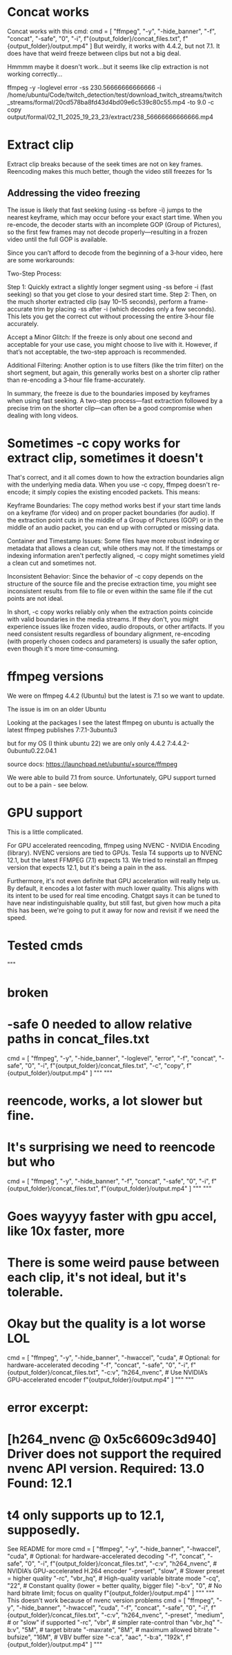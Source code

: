 # Concat works
Concat works with this cmd:
  cmd = [
      "ffmpeg", "-y", "-hide_banner", "-f", "concat", 
      "-safe", "0", "-i", f"{output_folder}/concat_files.txt", 
      f"{output_folder}/output.mp4"
  ]
But weirdly, it works with 4.4.2, but not 7.1. It does have that weird freeze between clips but not a big deal.

Hmmmm maybe it doesn't work...but it seems like clip extraction is not working correctly...

ffmpeg -y -loglevel error -ss 230.56666666666666 -i /home/ubuntu/Code/twitch_detection/test/download_twitch_streams/twitch_streams/formal/20cd578ba8fd43d4bd09e6c539c80c55.mp4 -to 9.0 -c copy output/formal/02_11_2025_19_23_23/extract/238_56666666666666.mp4

# Extract clip
Extract clip breaks because of the seek times are not on key frames. Reencoding makes this much better, though the video still freezes for 1s

## Addressing the video freezing
The issue is likely that fast seeking (using -ss before -i) jumps to the nearest keyframe, which may occur before your exact start time. When you re-encode, the decoder starts with an incomplete GOP (Group of Pictures), so the first few frames may not decode properly—resulting in a frozen video until the full GOP is available.

Since you can’t afford to decode from the beginning of a 3‑hour video, here are some workarounds:

Two-Step Process:

Step 1: Quickly extract a slightly longer segment using -ss before -i (fast seeking) so that you get close to your desired start time.
Step 2: Then, on the much shorter extracted clip (say 10–15 seconds), perform a frame-accurate trim by placing -ss after -i (which decodes only a few seconds).
This lets you get the correct cut without processing the entire 3‑hour file accurately.

Accept a Minor Glitch:
If the freeze is only about one second and acceptable for your use case, you might choose to live with it. However, if that’s not acceptable, the two-step approach is recommended.

Additional Filtering:
Another option is to use filters (like the trim filter) on the short segment, but again, this generally works best on a shorter clip rather than re-encoding a 3‑hour file frame-accurately.

In summary, the freeze is due to the boundaries imposed by keyframes when using fast seeking. A two-step process—fast extraction followed by a precise trim on the shorter clip—can often be a good compromise when dealing with long videos.

# Sometimes -c copy works for extract clip, sometimes it doesn't
That's correct, and it all comes down to how the extraction boundaries align with the underlying media data. When you use -c copy, ffmpeg doesn't re-encode; it simply copies the existing encoded packets. This means:

Keyframe Boundaries:
The copy method works best if your start time lands on a keyframe (for video) and on proper packet boundaries (for audio). If the extraction point cuts in the middle of a Group of Pictures (GOP) or in the middle of an audio packet, you can end up with corrupted or missing data.

Container and Timestamp Issues:
Some files have more robust indexing or metadata that allows a clean cut, while others may not. If the timestamps or indexing information aren't perfectly aligned, -c copy might sometimes yield a clean cut and sometimes not.

Inconsistent Behavior:
Since the behavior of -c copy depends on the structure of the source file and the precise extraction time, you might see inconsistent results from file to file or even within the same file if the cut points are not ideal.

In short, -c copy works reliably only when the extraction points coincide with valid boundaries in the media streams. If they don't, you might experience issues like frozen video, audio dropouts, or other artifacts. If you need consistent results regardless of boundary alignment, re-encoding (with properly chosen codecs and parameters) is usually the safer option, even though it's more time-consuming.







# ffmpeg versions
We were on ffmpeg 4.4.2 (Ubuntu) but the latest is 7.1 so we want to update.

The issue is im on an older Ubuntu

Looking at the packages I see the latest ffmpeg on ubuntu is actually the latest ffmpeg publishes
7:7.1-3ubuntu3

but for my OS (I think ubuntu 22) we are only only 4.4.2
7:4.4.2-0ubuntu0.22.04.1	

source docs: https://launchpad.net/ubuntu/+source/ffmpeg

We were able to build 7.1 from source. Unfortunately, GPU support turned out to be a pain - see below.

# GPU support
This is a little complicated.

For GPU accelerated reencoding, ffmpeg using NVENC - NVIDIA Encoding (library). NVENC versions are tied to GPUs. Tesla T4 supports up to NVENC 12.1, but the latest FFMPEG (7.1) expects 13. We tried to reinstall an ffmpeg version that expects 12.1, but it's being a pain in the ass. 

Furthermore, it's not even definite that GPU acceleration will really help us. By default, it encodes a lot faster with much lower quality. This aligns with its intent to be used for real time encoding. Chatgpt says it can be tuned to have near indistinguishable quality, but still fast, but given how much a pita this has been, we're going to put it away for now and revisit if we need the speed.

# Tested cmds
  """
  # broken
  # -safe 0 needed to allow relative paths in concat_files.txt
  cmd = [
      "ffmpeg", "-y", "-hide_banner", "-loglevel", "error", "-f", "concat", 
      "-safe", "0", "-i", f"{output_folder}/concat_files.txt", 
      "-c", "copy", f"{output_folder}/output.mp4"
  ]
  """
  """
  # reencode, works, a lot slower but fine.
  # It's surprising we need to reencode but who 
  cmd = [
      "ffmpeg", "-y", "-hide_banner", "-f", "concat", 
      "-safe", "0", "-i", f"{output_folder}/concat_files.txt", 
      f"{output_folder}/output.mp4"
  ]
  """
  """
  # Goes wayyyy faster with gpu accel, like 10x faster, more
  # There is some weird pause between each clip, it's not ideal, but it's tolerable.
  # Okay but the quality is a lot worse LOL
  cmd = [
      "ffmpeg", "-y", "-hide_banner",
      "-hwaccel", "cuda",            # Optional: for hardware-accelerated decoding
      "-f", "concat",
      "-safe", "0",
      "-i", f"{output_folder}/concat_files.txt",
      "-c:v", "h264_nvenc",          # Use NVIDIA’s GPU-accelerated encoder
      f"{output_folder}/output.mp4"
  ]
  """
  """
  # error excerpt:
  # [h264_nvenc @ 0x5c6609c3d940] Driver does not support the required nvenc API version. Required: 13.0 Found: 12.1
  # t4 only supports up to 12.1, supposedly.
  See README for more
  cmd = [
      "ffmpeg",
      "-y",
      "-hide_banner",
      "-hwaccel", "cuda",          # Optional: for hardware-accelerated decoding
      "-f", "concat",
      "-safe", "0",
      "-i", f"{output_folder}/concat_files.txt",
      "-c:v", "h264_nvenc",        # NVIDIA’s GPU-accelerated H.264 encoder
      "-preset", "slow",           # Slower preset = higher quality
      "-rc", "vbr_hq",             # High-quality variable bitrate mode
      "-cq", "22",                 # Constant quality (lower = better quality, bigger file)
      "-b:v", "0",                 # No hard bitrate limit; focus on quality
      f"{output_folder}/output.mp4"
  ]
  """
  """
  This doesn't work because of nvenc version problems
  cmd = [
      "ffmpeg",
      "-y",
      "-hide_banner",
      "-hwaccel", "cuda",
      "-f", "concat",
      "-safe", "0",
      "-i", f"{output_folder}/concat_files.txt",
      "-c:v", "h264_nvenc",
      "-preset", "medium",   # or "slow" if supported
      "-rc", "vbr",          # simpler rate-control than "vbr_hq"
      "-b:v", "5M",          # target bitrate
      "-maxrate", "8M",      # maximum allowed bitrate
      "-bufsize", "16M",     # VBV buffer size
      "-c:a", "aac",
      "-b:a", "192k",
      f"{output_folder}/output.mp4"
  ]
  """
